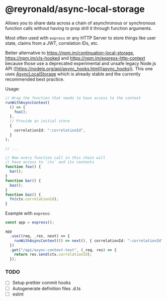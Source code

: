 # @reyronald/async-local-storage

Allows you to share data across a chain of asynchronous or synchronous function calls without having to prop drill it through function arguments.

Most often used with `express` or any HTTP Server to store things like user state, claims from a JWT, correlation IDs, etc.

Better alternative to https://npm.im/continuation-local-storage, https://npm.im/cls-hooked and https://npm.im/express-http-context because those use a deprecated experimental and unsafe legacy Node.js API ([https://nodejs.org/api/async_hooks.html](async_hooks)). This one uses [AsyncLocalStorage](https://nodejs.org/api/async_context.html#class-asynclocalstorage) which is already stable and the currently recommended best practice.

Usage:

```ts
// Wrap the function that needs to have access to the context
runWithAsyncContext(
  () => {
    foo();
  },
  // Provide an initial store
  {
    correlationId: ":correlationId",
  }
);

// ...

// Now every function call in this chain will
// have access to `ctx` and its contents
function foo() {
  bar();
}
function bar() {
  baz();
}
function baz() {
  fn(ctx.correlationId);
}
```

Example with `express`:

```ts
const app = express();

app
  .use((req, _res, next) => {
    runWithAsyncContext(() => next(), { correlationId: ":correlationId" });
  })
  .get("/api/async-context-test", (_req, res) => {
    return res.send(ctx.correlationId);
  });
```

### TODO

- [ ] Setup prettier commit hooks
- [ ] Autogenerate definition files .d.ts
- [ ] eslint
